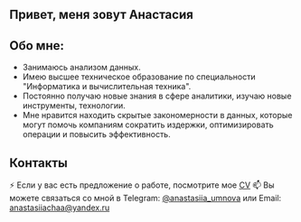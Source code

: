 ## Привет, меня зовут Анастасия

## Обо мне:

* Занимаюсь анализом данных.
* Имею высшее техническое образование по специальности "Информатика и вычислительная техника".
* Постоянно получаю новые знания в сфере аналитики, изучаю новые инструменты, технологии.
* Мне нравится находить скрытые закономерности в данных, которые могут помочь компаниям сократить издержки, оптимизировать операции и повысить эффективность.

  
## Контакты
⚡ Если у вас есть предложение о работе, посмотрите мое [CV](https://hh.ru/applicant/resumes/view?resume=31edaf23ff0dfd193f0039ed1f58324b7a6546)
📫 Вы можете связаться со мной в Telegram: [@anastasiia_umnova](https://t.me/anastasiia_umnova) или Email: [anastasiiachaa@yandex.ru](mailto:anastasiiachaa@yandex.ru)

<!--
**anastasiia-umnova/anastasiia-umnova** is a ✨ _special_ ✨ repository because its `README.md` (this file) appears on your GitHub profile.

Here are some ideas to get you started:

- 🔭 I’m currently working on ...
- 🌱 I’m currently learning ...
- 👯 I’m looking to collaborate on ...
- 🤔 I’m looking for help with ...
- 💬 Ask me about ...
- 📫 How to reach me: ...
- 😄 Pronouns: ...
- ⚡ Fun fact: ...
-->
